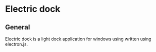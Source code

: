 # Electric dock

## General
Electric dock is a light dock application for windows using written using electron.js.

